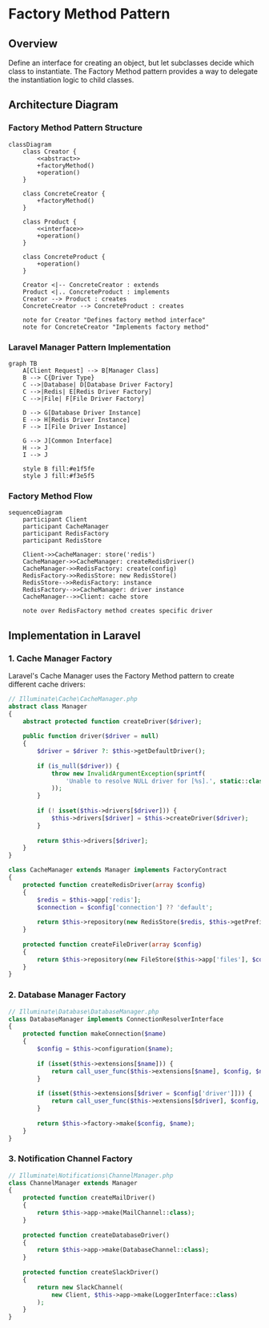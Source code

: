 # Factory Method Pattern

## Overview

Define an interface for creating an object, but let subclasses decide which class to instantiate. The Factory Method pattern provides a way to delegate the instantiation logic to child classes.

## Architecture Diagram

### Factory Method Pattern Structure

```mermaid
classDiagram
    class Creator {
        <<abstract>>
        +factoryMethod()
        +operation()
    }
    
    class ConcreteCreator {
        +factoryMethod()
    }
    
    class Product {
        <<interface>>
        +operation()
    }
    
    class ConcreteProduct {
        +operation()
    }
    
    Creator <|-- ConcreteCreator : extends
    Product <|.. ConcreteProduct : implements
    Creator --> Product : creates
    ConcreteCreator --> ConcreteProduct : creates
    
    note for Creator "Defines factory method interface"
    note for ConcreteCreator "Implements factory method"
```

### Laravel Manager Pattern Implementation

```mermaid
graph TB
    A[Client Request] --> B[Manager Class]
    B --> C{Driver Type}
    C -->|Database| D[Database Driver Factory]
    C -->|Redis| E[Redis Driver Factory]
    C -->|File| F[File Driver Factory]
    
    D --> G[Database Driver Instance]
    E --> H[Redis Driver Instance]
    F --> I[File Driver Instance]
    
    G --> J[Common Interface]
    H --> J
    I --> J
    
    style B fill:#e1f5fe
    style J fill:#f3e5f5
```

### Factory Method Flow

```mermaid
sequenceDiagram
    participant Client
    participant CacheManager
    participant RedisFactory
    participant RedisStore
    
    Client->>CacheManager: store('redis')
    CacheManager->>CacheManager: createRedisDriver()
    CacheManager->>RedisFactory: create(config)
    RedisFactory->>RedisStore: new RedisStore()
    RedisStore-->>RedisFactory: instance
    RedisFactory-->>CacheManager: driver instance
    CacheManager-->>Client: cache store
    
    note over RedisFactory method creates specific driver
```

## Implementation in Laravel

### 1. Cache Manager Factory

Laravel's Cache Manager uses the Factory Method pattern to create different cache drivers:

```php
// Illuminate\Cache\CacheManager.php
abstract class Manager
{
    abstract protected function createDriver($driver);
    
    public function driver($driver = null)
    {
        $driver = $driver ?: $this->getDefaultDriver();
        
        if (is_null($driver)) {
            throw new InvalidArgumentException(sprintf(
                'Unable to resolve NULL driver for [%s].', static::class
            ));
        }
        
        if (! isset($this->drivers[$driver])) {
            $this->drivers[$driver] = $this->createDriver($driver);
        }
        
        return $this->drivers[$driver];
    }
}

class CacheManager extends Manager implements FactoryContract
{
    protected function createRedisDriver(array $config)
    {
        $redis = $this->app['redis'];
        $connection = $config['connection'] ?? 'default';
        
        return $this->repository(new RedisStore($redis, $this->getPrefix($config), $connection));
    }
    
    protected function createFileDriver(array $config)
    {
        return $this->repository(new FileStore($this->app['files'], $config['path']));
    }
}
```

### 2. Database Manager Factory

```php
// Illuminate\Database\DatabaseManager.php
class DatabaseManager implements ConnectionResolverInterface
{
    protected function makeConnection($name)
    {
        $config = $this->configuration($name);
        
        if (isset($this->extensions[$name])) {
            return call_user_func($this->extensions[$name], $config, $name);
        }
        
        if (isset($this->extensions[$driver = $config['driver']])) {
            return call_user_func($this->extensions[$driver], $config, $name);
        }
        
        return $this->factory->make($config, $name);
    }
}
```

### 3. Notification Channel Factory

```php
// Illuminate\Notifications\ChannelManager.php
class ChannelManager extends Manager
{
    protected function createMailDriver()
    {
        return $this->app->make(MailChannel::class);
    }
    
    protected function createDatabaseDriver()
    {
        return $this->app->make(DatabaseChannel::class);
    }
    
    protected function createSlackDriver()
    {
        return new SlackChannel(
            new Client, $this->app->make(LoggerInterface::class)
        );
    }
}
```